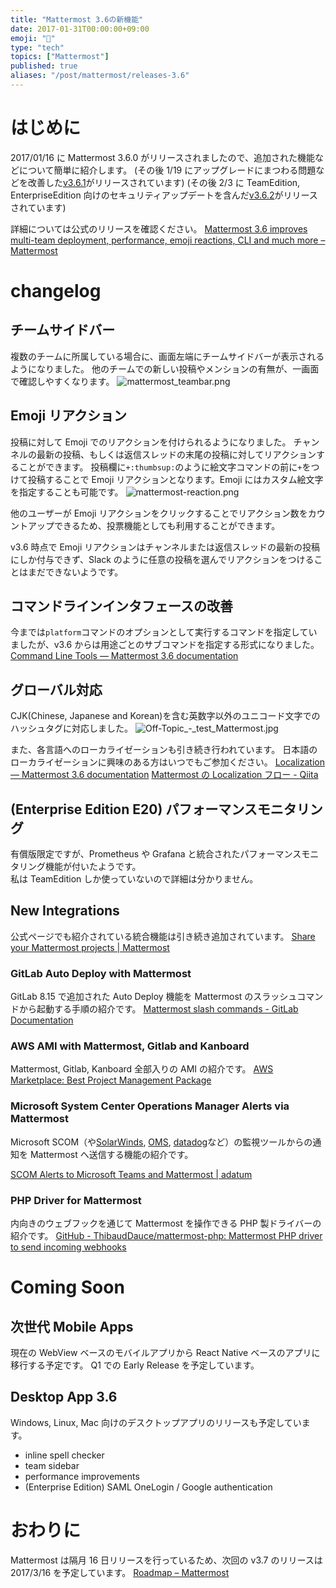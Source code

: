 ```yaml
---
title: "Mattermost 3.6の新機能"
date: 2017-01-31T00:00:00+09:00
emoji: "📣"
type: "tech"
topics: ["Mattermost"]
published: true
aliases: "/post/mattermost/releases-3.6"
---
```


# はじめに

2017/01/16 に Mattermost 3.6.0 がリリースされましたので、追加された機能などについて簡単に紹介します。
(その後 1/19 にアップグレードにまつわる問題などを改善した[v3.6.1](https://about.mattermost.com/mattermost-3-6-1/)がリリースされています)
(その後 2/3 に TeamEdition, EnterpriseEdition 向けのセキュリティアップデートを含んだ[v3.6.2](https://about.mattermost.com/mattermost-3-6-2/)がリリースされています)

詳細については公式のリリースを確認ください。
[Mattermost 3\.6 improves multi\-team deployment, performance, emoji reactions, CLI and much more – Mattermost](https://about.mattermost.com/mattermost-3-6/)

# changelog

## チームサイドバー

複数のチームに所属している場合に、画面左端にチームサイドバーが表示されるようになりました。
他のチームでの新しい投稿やメンションの有無が、一画面で確認しやすくなります。
![mattermost_teambar.png](https://qiita-image-store.s3.amazonaws.com/0/9891/2c0b7fd9-9666-a75b-1eeb-3ce0cdd4a3b0.png)

## Emoji リアクション

投稿に対して Emoji でのリアクションを付けられるようになりました。
チャンネルの最新の投稿、もしくは返信スレッドの末尾の投稿に対してリアクションすることができます。
投稿欄に`+:thumbsup:`のように絵文字コマンドの前に`+`をつけて投稿することで Emoji リアクションとなります。Emoji にはカスタム絵文字を指定することも可能です。
![mattermost-reaction.png](https://qiita-image-store.s3.amazonaws.com/0/9891/575df51f-347f-865b-4029-ba1aa4d6f4e8.png)

他のユーザーが Emoji リアクションをクリックすることでリアクション数をカウントアップできるため、投票機能としても利用することができます。

v3.6 時点で Emoji リアクションはチャンネルまたは返信スレッドの最新の投稿にしか付与できず、Slack のように任意の投稿を選んでリアクションをつけることはまだできないようです。

## コマンドラインインタフェースの改善

今までは`platform`コマンドのオプションとして実行するコマンドを指定していましたが、v3.6 からは用途ごとのサブコマンドを指定する形式になりました。
[Command Line Tools — Mattermost 3\.6 documentation](https://docs.mattermost.com/administration/command-line-tools.html)

## グローバル対応

CJK(Chinese, Japanese and Korean)を含む英数字以外のユニコード文字でのハッシュタグに対応しました。
![Off-Topic_-_test_Mattermost.jpg](https://qiita-image-store.s3.amazonaws.com/0/9891/435a3914-8d57-e782-ab97-e9e54620329e.jpeg)

また、各言語へのローカライゼーションも引き続き行われています。
日本語のローカライゼーションに興味のある方はいつでもご参加ください。
[Localization — Mattermost 3\.6 documentation](https://docs.mattermost.com/developer/localization-process.html)
[Mattermost の Localization フロー \- Qiita](http://qiita.com/kaakaa_hoe/items/ac79289d65f7a3e3d9ea)

## (Enterprise Edition E20) パフォーマンスモニタリング

有償版限定ですが、Prometheus や Grafana と統合されたパフォーマンスモニタリング機能が付いたようです。  
私は TeamEdition しか使っていないので詳細は分かりません。

## New Integrations

公式ページでも紹介されている統合機能は引き続き追加されています。
[Share your Mattermost projects | Mattermost](https://www.mattermost.org/share-your-mattermost-projects/)

### GitLab Auto Deploy with Mattermost

GitLab 8.15 で追加された Auto Deploy 機能を Mattermost のスラッシュコマンドから起動する手順の紹介です。
[Mattermost slash commands \- GitLab Documentation](https://docs.gitlab.com/ee/project_services/mattermost_slash_commands.html)

### AWS AMI with Mattermost, Gitlab and Kanboard

Mattermost, Gitlab, Kanboard 全部入りの AMI の紹介です。
[AWS Marketplace: Best Project Management Package](https://aws.amazon.com/marketplace/pp/B01N6M8DP6?qid=1484222369100&sr=0-7&ref_=srh_res_product_title)

### Microsoft System Center Operations Manager Alerts via Mattermost

Microsoft SCOM（や[SolarWinds](http://www.solarwinds.com/ja/), [OMS](https://www.microsoft.com/ja-jp/cloud-platform/operations-management-suite), [datadog](https://www.datadoghq.com/lpg/?utm_source=Advertisement&utm_medium=GoogleAdsNon1stTierBrand&utm_campaign=GoogleAdsNon1stTierBrand-NonENES&utm_content=Datadog&utm_keyword=%7Bkeyword%7D&utm_matchtype=%7Bmatchtype%7D&gclid=COjTwaHC5tECFUVwvAod-0cG1w)など）の監視ツールからの通知を Mattermost へ送信する機能の紹介です。

[SCOM Alerts to Microsoft Teams and Mattermost \| adatum](http://adatum.no/operationsmanager/scom-alerts-to-microsoft-teams-and-mattermost)

### PHP Driver for Mattermost

内向きのウェブフックを通じて Mattermost を操作できる PHP 製ドライバーの紹介です。
[GitHub \- ThibaudDauce/mattermost\-php: Mattermost PHP driver to send incoming webhooks](https://github.com/ThibaudDauce/mattermost-php)

# Coming Soon

## 次世代 Mobile Apps

現在の WebView ベースのモバイルアプリから React Native ベースのアプリに移行する予定です。
Q1 での Early Release を予定しています。

## Desktop App 3.6

Windows, Linux, Mac 向けのデスクトップアプリのリリースも予定しています。

- inline spell checker
- team sidebar
- performance improvements
- (Enterprise Edition) SAML OneLogin / Google authentication

# おわりに

Mattermost は隔月 16 日リリースを行っているため、次回の v3.7 のリリースは 2017/3/16 を予定しています。
[Roadmap – Mattermost](https://about.mattermost.com/direction/)
